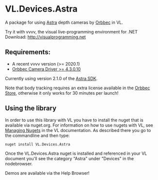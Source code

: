 # VL.Devices.Astra
A package for using [Astra](https://www.orbbec.com/products/#scroll-structured-light-camera) depth cameras by [Orbbec](https://www.orbbec.com/) in VL.

Try it with vvvv, the visual live-programming environment for .NET  
Download: http://visualprogramming.net

## Requirements:
* A recent vvvv version (>= 2020.1)
* [Orbbec Camera Driver >= 4.3.0.10](https://orbbec3d.com/index/download.html)

Currently using version 2.1.0 of the [Astra SDK](https://www.orbbec.com/developers/astra-sdk/).

Note that body tracking requires an extra license available in the [Orbbec Store](https://shop.orbbec3d.com/Orbbec-Body-Tracking-License), otherwise it only works for 30 minutes per launch!

## Using the library
In order to use this library with VL you have to install the nuget that is available via nuget.org. For information on how to use nugets with VL, see [Managing Nugets](https://thegraybook.vvvv.org/reference/libraries/dependencies.html#manage-nugets) in the VL documentation. As described there you go to the commandline and then type:

    nuget install VL.Devices.Astra

Once the VL.Devices.Astra nuget is installed and referenced in your VL document you'll see the category "Astra" under "Devices" in the nodebrowser. 

Demos are available via the Help Browser!
